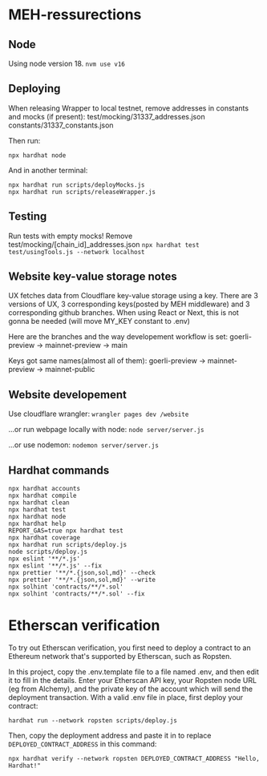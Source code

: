 # MEH-ressurections

## Node
Using node version 18.
`nvm use v16`

## Deploying 
When releasing Wrapper to local testnet, remove addresses in constants and mocks (if present):
test/mocking/31337_addresses.json
constants/31337_constants.json

Then run:
```
npx hardhat node
```
And in another terminal:
```
npx hardhat run scripts/deployMocks.js
npx hardhat run scripts/releaseWrapper.js
```

## Testing
Run tests with empty mocks! Remove test/mocking/[chain_id]_addresses.json
`npx hardhat test test/usingTools.js --network localhost`

## Website key-value storage notes
UX fetches data from Cloudflare key-value storage using a key. There are 3 versions of UX, 3 corresponding keys(posted by MEH middleware) and 3 corresponding github branches. When using React or Next, this is not gonna be needed (will move MY_KEY constant to .env)

Here are the branches and the way developement workflow is set:
goerli-preview -> mainnet-preview -> main

Keys got same names(almost all of them):
goerli-preview -> mainnet-preview -> mainnet-public

## Website developement
Use cloudflare wrangler:
`wrangler pages dev /website`

...or run webpage locally with node:
`node server/server.js`

...or use nodemon:
`nodemon server/server.js`

## Hardhat commands

```shell
npx hardhat accounts
npx hardhat compile
npx hardhat clean
npx hardhat test
npx hardhat node
npx hardhat help
REPORT_GAS=true npx hardhat test
npx hardhat coverage
npx hardhat run scripts/deploy.js
node scripts/deploy.js
npx eslint '**/*.js'
npx eslint '**/*.js' --fix
npx prettier '**/*.{json,sol,md}' --check
npx prettier '**/*.{json,sol,md}' --write
npx solhint 'contracts/**/*.sol'
npx solhint 'contracts/**/*.sol' --fix
```

# Etherscan verification

To try out Etherscan verification, you first need to deploy a contract to an Ethereum network that's supported by Etherscan, such as Ropsten.

In this project, copy the .env.template file to a file named .env, and then edit it to fill in the details. Enter your Etherscan API key, your Ropsten node URL (eg from Alchemy), and the private key of the account which will send the deployment transaction. With a valid .env file in place, first deploy your contract:

```shell
hardhat run --network ropsten scripts/deploy.js
```

Then, copy the deployment address and paste it in to replace `DEPLOYED_CONTRACT_ADDRESS` in this command:

```shell
npx hardhat verify --network ropsten DEPLOYED_CONTRACT_ADDRESS "Hello, Hardhat!"
```
